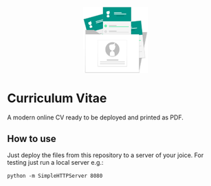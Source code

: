 <p align="center">
    <img src="images/resume_folder.svg" width="150">
</p>

# Curriculum Vitae

A modern online CV ready to be deployed and printed as PDF.

## How to use
Just deploy the files from this repository to a server of your joice. For testing just run a local server e.g.:
```
python -m SimpleHTTPServer 8080
```